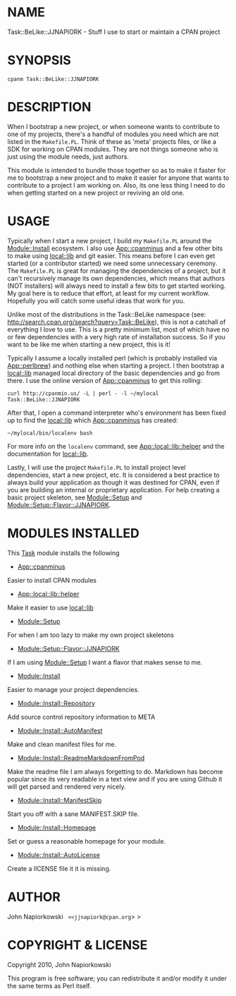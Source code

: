# NAME

Task::BeLike::JJNAPIORK - Stuff I use to start or maintain a CPAN project

# SYNOPSIS

    cpanm Task::BeLike::JJNAPIORK

# DESCRIPTION

When I bootstrap a new project, or when someone wants to contribute to one of
my projects, there's a handful of modules you need which are not listed in the
`Makefile.PL`.  Think of these as 'meta' projects files, or like a SDK for 
working on CPAN modules.  They are not things someone who is just using the
module needs, just authors.

This module is intended to bundle those together so as to make
it faster for me to bootstrap a new project and to make it easier for anyone
that wants to contribute to a project I am working on.  Also, its one less
thing I need to do when getting started on a new project or reviving an old
one.

# USAGE

Typically when I start a new project, I build my `Makefile.PL` around the
[Module::Install](http://search.cpan.org/perldoc?Module::Install) ecosystem.  I also use [App::cpanminus](http://search.cpan.org/perldoc?App::cpanminus) and a few other bits
to make using [local::lib](http://search.cpan.org/perldoc?local::lib) and git easier.  This means before I can even get
started (or a contributor started) we need some unnecessary ceremony.  The
`Makefile.PL` is great for managing the dependencies of a project, but it
can't recursively manage its own dependencies, which means that authors (NOT
installers) will always need to install a few bits to get started working.  My
goal here is to reduce that effort, at least for my current workflow.  Hopefully
you will catch some useful ideas that work for you.

Unlike most of the distributions in the Task::BeLike namespace (see: 
<http://search.cpan.org/search?query=Task::BeLike>), this is not a
catchall of everything I love to use.  This is a pretty minimum list, most of
which have no or few dependencies with a very high rate of installation
success.  So if you want to be like me when starting a new project, this is it!

Typically I assume a locally installed perl (which is probably installed via
[App::perlbrew](http://search.cpan.org/perldoc?App::perlbrew)) and nothing else when starting a project.  I then bootstrap a
[local::lib](http://search.cpan.org/perldoc?local::lib) managed local directory of the basic dependencies and go from
there.  I use the online version of [App::cpanminus](http://search.cpan.org/perldoc?App::cpanminus) to get this rolling:

    curl http://cpanmin.us/ -L | perl - -l ~/mylocal Task::BeLike::JJNAPIORK

After that, I open a command interpreter who's environment has been fixed up to
find the [local::lib](http://search.cpan.org/perldoc?local::lib) which [App::cpanminus](http://search.cpan.org/perldoc?App::cpanminus) has created:

    ~/mylocal/bin/localenv bash

For more info on the `localenv` command, see [App::local::lib::helper](http://search.cpan.org/perldoc?App::local::lib::helper) and
the documentation for [local::lib](http://search.cpan.org/perldoc?local::lib).

Lastly, I will use the project `Makefile.PL` to install project level
dependencies, start a new project, etc.  It is considered a best practice to 
always build your application as though it was destined for CPAN, even if you
are building an internal or proprietary application.  For help creating a basic
project skeleton, see [Module::Setup](http://search.cpan.org/perldoc?Module::Setup) and [Module::Setup::Flavor::JJNAPIORK](http://search.cpan.org/perldoc?Module::Setup::Flavor::JJNAPIORK).

# MODULES INSTALLED

This [Task](http://search.cpan.org/perldoc?Task) module installs the following

- [App::cpanminus](http://search.cpan.org/perldoc?App::cpanminus)

Easier to install CPAN modules

- [App::local::lib::helper](http://search.cpan.org/perldoc?App::local::lib::helper)

Make it easier to use [local::lib](http://search.cpan.org/perldoc?local::lib)

- [Module::Setup](http://search.cpan.org/perldoc?Module::Setup)

For when I am too lazy to make my own project skeletons

- [Module::Setup::Flavor::JJNAPIORK](http://search.cpan.org/perldoc?Module::Setup::Flavor::JJNAPIORK)

If I am using [Module::Setup](http://search.cpan.org/perldoc?Module::Setup) I want a flavor that makes sense to me.

- [Module::Install](http://search.cpan.org/perldoc?Module::Install)

Easier to manage your project dependencies.

- [Module::Install::Repository](http://search.cpan.org/perldoc?Module::Install::Repository)

Add source control repository information to META

- [Module::Install::AutoManifest](http://search.cpan.org/perldoc?Module::Install::AutoManifest)

Make and clean manifest files for me.

- [Module::Install::ReadmeMarkdownFromPod](http://search.cpan.org/perldoc?Module::Install::ReadmeMarkdownFromPod)

Make the readme file I am always forgetting to do. Markdown has become
popular since its very readable in a text view and if you are using Github
it will get parsed and rendered very nicely.

- [Module::Install::ManifestSkip](http://search.cpan.org/perldoc?Module::Install::ManifestSkip)

Start you off with a sane MANIFEST.SKIP file.

- [Module::Install::Homepage](http://search.cpan.org/perldoc?Module::Install::Homepage)

Set or guess a reasonable homepage for your module.

- [Module::Install::AutoLicense](http://search.cpan.org/perldoc?Module::Install::AutoLicense)

Create a lICENSE file it it is missing.

# AUTHOR

John Napiorkowski ` <<jjnapiork@cpan.org`> >

# COPYRIGHT & LICENSE

Copyright 2010, John Napiorkowski

This program is free software; you can redistribute it and/or modify it under
the same terms as Perl itself.